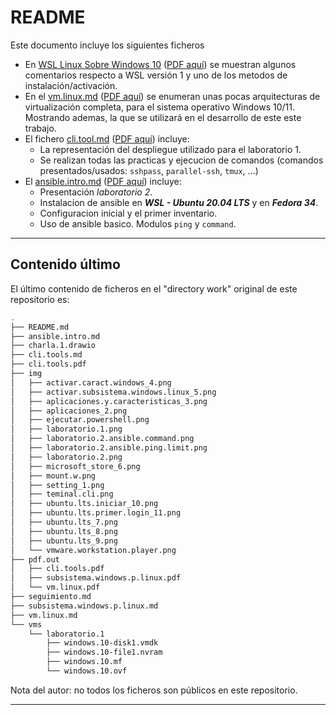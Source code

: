 # README

Este documento incluye los siguientes ficheros

- En [WSL Linux Sobre Windows 10](./subsistema.windows.p.linux.md) ([PDF aquí](pdf.out/subsistema.windows.p.linux.pdf)) se muestran algunos comentarios respecto a WSL versión 1 y uno de los metodos de instalación/activación.
- En el [vm.linux.md](./vm.linux.md) ([PDF aquí](pdf.out/vm.linux.pdf)) se enumeran unas pocas arquitecturas de virtualización completa, para el sistema operativo Windows 10/11. Mostrando ademas, la que se utilizará en el desarrollo de este este trabajo.
- El fichero [cli.tool.md](./cli.tools.md) ([PDF aquí](pdf.out/cli.tools.pdf)) incluye:
  - La representación del despliegue utilizado para el laboratorio 1. 
  - Se realizan todas las practicas y ejecucion de comandos (comandos presentados/usados: `sshpass`, `parallel-ssh`, `tmux`, ...)
- El [ansible.intro.md](./ansible.intro.md) ([PDF aquí](pdf.out/ansible.intro.pdf)) incluye:
  - Presentación _laboratorio 2_.
  - Instalacion de ansible en __*WSL - Ubuntu 20.04 LTS*__ y en __*Fedora 34*__.
  - Configuracion inicial y el primer inventario.
  - Uso de ansible basico. Modulos `ping` y `command`. 

---

## Contenido último

El último contenido de ficheros en el "directory work" original de este repositorio es:

```bash
.
├── README.md
├── ansible.intro.md
├── charla.1.drawio
├── cli.tools.md
├── cli.tools.pdf
├── img
│   ├── activar.caract.windows_4.png
│   ├── activar.subsistema.windows.linux_5.png
│   ├── aplicaciones.y.caracteristicas_3.png
│   ├── aplicaciones_2.png
│   ├── ejecutar.powershell.png
│   ├── laboratorio.1.png
│   ├── laboratorio.2.ansible.command.png
│   ├── laboratorio.2.ansible.ping.limit.png
│   ├── laboratorio.2.png
│   ├── microsoft_store_6.png
│   ├── mount.w.png
│   ├── setting_1.png
│   ├── teminal.cli.png
│   ├── ubuntu.lts.iniciar_10.png
│   ├── ubuntu.lts.primer.login_11.png
│   ├── ubuntu.lts_7.png
│   ├── ubuntu.lts_8.png
│   ├── ubuntu.lts_9.png
│   └── vmware.workstation.player.png
├── pdf.out
│   ├── cli.tools.pdf
│   ├── subsistema.windows.p.linux.pdf
│   └── vm.linux.pdf
├── seguimiento.md
├── subsistema.windows.p.linux.md
├── vm.linux.md
└── vms
    └── laboratorio.1
        ├── windows.10-disk1.vmdk
        ├── windows.10-file1.nvram
        ├── windows.10.mf
        └── windows.10.ovf
```

Nota del autor: no todos los ficheros son públicos en este repositorio.

---

